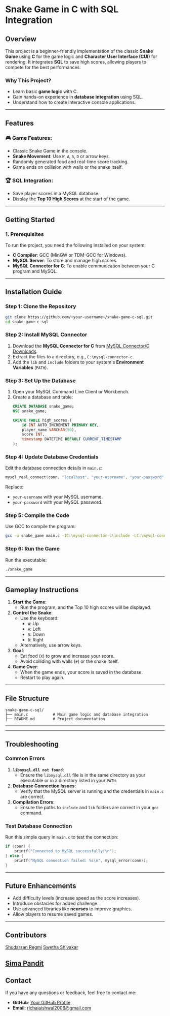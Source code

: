 # **Snake Game in C with SQL Integration**

## **Overview**
This project is a beginner-friendly implementation of the classic **Snake Game** using **C** for the game logic and **Character User Interface (CUI)** for rendering. It integrates **SQL** to save high scores, allowing players to compete for the best performances.

### **Why This Project?**
- Learn basic **game logic** with C.
- Gain hands-on experience in **database integration** using SQL.
- Understand how to create interactive console applications.

---

## **Features**
### 🎮 **Game Features**:
- Classic Snake Game in the console.
- **Snake Movement**: Use `W`, `A`, `S`, `D` or arrow keys.
- Randomly generated food and real-time score tracking.
- Game ends on collision with walls or the snake itself.

### 🏆 **SQL Integration**:
- Save player scores in a MySQL database.
- Display the **Top 10 High Scores** at the start of the game.

---

## **Getting Started**

### **1. Prerequisites**
To run the project, you need the following installed on your system:
- **C Compiler**: GCC (MinGW or TDM-GCC for Windows).
- **MySQL Server**: To store and manage high scores.
- **MySQL Connector for C**: To enable communication between your C program and MySQL.

---

## **Installation Guide**

### **Step 1: Clone the Repository**
```bash
git clone https://github.com/<your-username>/snake-game-c-sql.git
cd snake-game-c-sql
```

### **Step 2: Install MySQL Connector**
1. Download the **MySQL Connector for C** from [MySQL Connector/C Downloads](https://dev.mysql.com/downloads/connector/c/).
2. Extract the files to a directory, e.g., `C:\mysql-connector-c`.
3. Add the `lib` and `include` folders to your system's **Environment Variables** (`PATH`).

### **Step 3: Set Up the Database**
1. Open your MySQL Command Line Client or Workbench.
2. Create a database and table:
   ```sql
   CREATE DATABASE snake_game;
   USE snake_game;

   CREATE TABLE high_scores (
       id INT AUTO_INCREMENT PRIMARY KEY,
       player_name VARCHAR(50),
       score INT,
       timestamp DATETIME DEFAULT CURRENT_TIMESTAMP
   );
   ```

### **Step 4: Update Database Credentials**
Edit the database connection details in `main.c`:
```c
mysql_real_connect(conn, "localhost", "your-username", "your-password", "snake_game", 3306, NULL, 0);
```
Replace:
- `your-username` with your MySQL username.
- `your-password` with your MySQL password.

### **Step 5: Compile the Code**
Use GCC to compile the program:
```bash
gcc -o snake_game main.c -IC:\mysql-connector-c\include -LC:\mysql-connector-c\lib -lmysql
```

### **Step 6: Run the Game**
Run the executable:
```bash
./snake_game
```

---

## **Gameplay Instructions**
1. **Start the Game**:
   - Run the program, and the Top 10 high scores will be displayed.
2. **Control the Snake**:
   - Use the keyboard:
     - `W`: Up
     - `A`: Left
     - `S`: Down
     - `D`: Right
   - Alternatively, use arrow keys.
3. **Goal**:
   - Eat food (`X`) to grow and increase your score.
   - Avoid colliding with walls (`#`) or the snake itself.
4. **Game Over**:
   - When the game ends, your score is saved in the database.
   - Restart to play again.

---

## **File Structure**
```
snake-game-c-sql/
├── main.c           # Main game logic and database integration
├── README.md        # Project documentation
```

---

<!--## **Screenshots**
Add some screenshots or ASCII art representing the gameplay, such as:  

```
####################
#                  #
#     OOOO         #
#                  #
#         X        #
####################
Score: 10
```
!-->
---

## **Troubleshooting**

### **Common Errors**
1. **`libmysql.dll not found`**:
   - Ensure the `libmysql.dll` file is in the same directory as your executable or in a directory listed in your `PATH`.
2. **Database Connection Issues**:
   - Verify that the MySQL server is running and the credentials in `main.c` are correct.
3. **Compilation Errors**:
   - Ensure the paths to `include` and `lib` folders are correct in your `gcc` command.

### **Test Database Connection**
Run this simple query in `main.c` to test the connection:
```c
if (conn) {
    printf("Connected to MySQL successfully!\n");
} else {
    printf("MySQL connection failed: %s\n", mysql_error(conn));
}
```

---

## **Future Enhancements**
- Add difficulty levels (increase speed as the score increases).
- Introduce obstacles for added challenge.
- Use advanced libraries like **ncurses** to improve graphics.
- Allow players to resume saved games.

---

## **Contributors**
[Shudarsan Regmi](https://github.com/ShudarsanRegmi)
[Swetha Shivakar]()

[Sima Pandit]()
---

## **Contact**
If you have any questions or feedback, feel free to contact me:
- **GitHub**: [Your GitHub Profile](https://github.com/richajaishwal0)
- **Email**: richajaishwal2006@gmail.com
